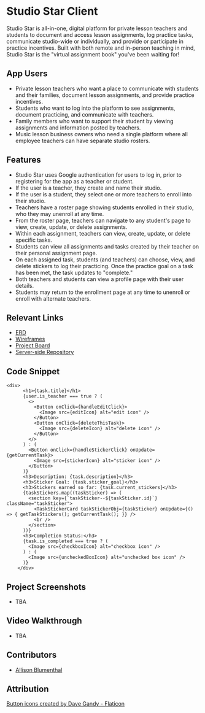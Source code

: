 # Studio Star Client

Studio Star is all-in-one, digital platform for private lesson teachers and students to document and access lesson assignments, log practice tasks, communicate studio-wide or individually, and provide or participate in practice incentives. Built with both remote and in-person teaching in mind, Studio Star is the "virtual assignment book" you've been waiting for!

## App Users <!-- This is a scaled down user persona -->
- Private lesson teachers who want a place to communicate with students and their families, document lesson assignments, and provide practice incentives.
- Students who want to log into the platform to see assignments, document practicing, and communicate with teachers. 
- Family members who want to support their student by viewing assignments and information posted by teachers. 
- Music lesson business owners who need a single platform where all employee teachers can have separate studio rosters. 

## Features <!-- List your app features using bullets! Do NOT use a paragraph. No one will read that! -->
- Studio Star uses Google authentication for users to log in, prior to registering for the app as a teacher or student. 
- If the user is a teacher, they create and name their studio. 
- If the user is a student, they select one or more teachers to enroll into their studio. 
- Teachers have a roster page showing students enrolled in their studio, who they may unenroll at any time. 
- From the roster page, teachers can navigate to any student's page to view, create, update, or delete assignments.
- Within each assignment, teachers can view, create, update, or delete specific tasks.
- Students can view all assignments and tasks created by their teacher on their personal assignment page.
- On each assigned task, students (and teachers) can choose, view, and delete stickers to log their practicing. Once the practice goal on a task has been met, the task updates to "complete."
- Both teachers and students can view a profile page with their user details. 
- Students may return to the enrollment page at any time to unenroll or enroll with alternate teachers. 

## Relevant Links <!-- Link to all the things that are required outside of the ones that have their own section -->
- [ERD](https://drawsql.app/teams/nss-e21/diagrams/studio-star-erd)
- [Wireframes](https://www.figma.com/file/LMywQRrBw60vbKzL3Dfxlo/Studio-Star-Wireframe?type=whiteboard&node-id=504-1398&t=AVrfJW5r0zd7jF7c-0)
- [Project Board](https://github.com/users/allison-blumenthal/projects/8/views/1)
- [Server-side Repository](https://github.com/allison-blumenthal/studio-star-server)


## Code Snippet <!-- OPTIONAL, but doesn't hurt -->
```
<div>
      <h1>{task.title}</h1>
      {user.is_teacher === true ? (
        <>
          <Button onClick={handleEditClick}>
            <Image src={editIcon} alt="edit icon" />
          </Button>
          <Button onClick={deleteThisTask}>
            <Image src={deleteIcon} alt="delete icon" />
          </Button>
        </>
      ) : (
        <Button onClick={handleStickerClick} onUpdate={getCurrentTask}>
          <Image src={stickerIcon} alt="sticker icon" />
        </Button>
      )}
      <h3>Description: {task.description}</h3>
      <h3>Sticker Goal: {task.sticker_goal}</h3>
      <h3>Stickers earned so far: {task.current_stickers}</h3>
      {taskStickers.map((taskSticker) => (
        <section key={`taskSticker--${taskSticker.id}`} className="taskSticker">
          <TaskStickerCard taskStickerObj={taskSticker} onUpdate={() => { getTaskStickers(); getCurrentTask(); }} />
          <br />
        </section>
      ))}
      <h3>Completion Status:</h3>
      {task.is_completed === true ? (
        <Image src={checkboxIcon} alt="checkbox icon" />
      ) : (
        <Image src={uncheckedBoxIcon} alt="unchecked box icon" />
      )}
    </div>
```

## Project Screenshots <!-- These can be inside of your project. Look at the repos from class and see how the images are included in the readme -->
- TBA

## Video Walkthrough
- TBA


## Contributors
- [Allison Blumenthal](https://github.com/allison-blumenthal)

## Attribution
<a href="https://www.flaticon.com/free-icons/button" title="button icons">Button icons created by Dave Gandy - Flaticon</a>
